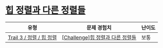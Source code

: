 # [힙 정렬과 다른 정렬들](https://www.codetree.ai/trails/complete/curated-cards/challenge-heap-sort-concepts)

|유형|문제 경험치|난이도|
|---|---|---|
|[Trail 3 / 정렬 / 힙 정렬](https://www.codetree.ai/trail-info/novice-high/)|[[Challenge]힙 정렬과 다른 정렬들](https://www.codetree.ai/trails/complete/curated-cards/challenge-heap-sort-concepts/)|보통|

